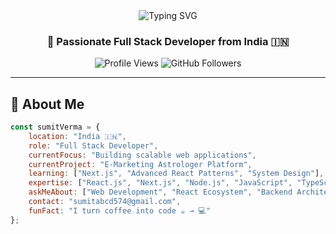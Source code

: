 <div align="center">
  <img src="https://readme-typing-svg.herokuapp.com?font=Fira+Code&size=30&duration=3000&pause=1000&color=2E9EF7&center=true&vCenter=true&width=600&lines=Hi+%F0%9F%91%8B%2C+I'm+Sumit+Verma;Full+Stack+Developer;React+%7C+Next.js+%7C+Node.js+Expert;Building+Amazing+Web+Experiences" alt="Typing SVG" />
</div>

<h3 align="center">🚀 Passionate Full Stack Developer from India 🇮🇳</h3>

<div align="center">
  <img src="https://komarev.com/ghpvc/?username=sumitvrma&label=Profile%20views&color=0e75b6&style=for-the-badge" alt="Profile Views" />
  <img src="https://img.shields.io/github/followers/sumitvrma?label=Followers&style=for-the-badge&color=blue" alt="GitHub Followers" />
</div>

---

## 🎯 About Me

```javascript
const sumitVerma = {
    location: "India 🇮🇳",
    role: "Full Stack Developer",
    currentFocus: "Building scalable web applications",
    currentProject: "E-Marketing Astrologer Platform",
    learning: ["Next.js", "Advanced React Patterns", "System Design"],
    expertise: ["React.js", "Next.js", "Node.js", "JavaScript", "TypeScript"],
    askMeAbout: ["Web Development", "React Ecosystem", "Backend Architecture"],
    contact: "sumitabcd574@gmail.com",
    funFact: "I turn coffee into code ☕ → 💻"
};
